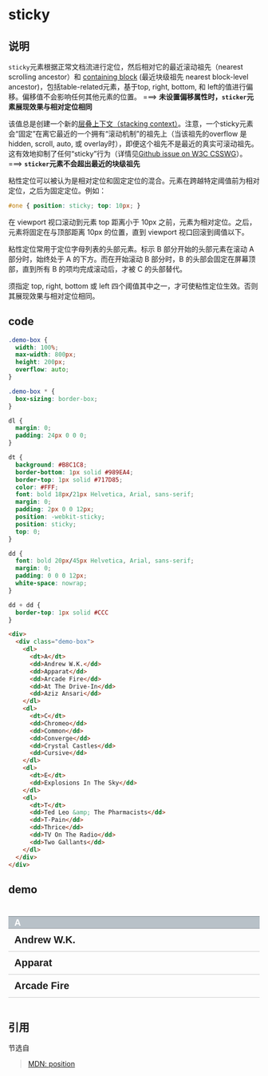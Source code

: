 # sticky

## 说明

`sticky`元素根据正常文档流进行定位，然后相对它的最近滚动祖先（nearest scrolling ancestor）和 [containing block](https://developer.mozilla.org/en-US/docs/Web/CSS/Containing_block) (最近块级祖先 nearest block-level ancestor)，包括table-related元素，基于top, right, bottom, 和 left的值进行偏移。偏移值不会影响任何其他元素的位置。 ===> **未设置偏移属性时，`sticker`元素展现效果与相对定位相同**

该值总是创建一个新的[层叠上下文（stacking context）](https://developer.mozilla.org/en-US/docs/Web/CSS/CSS_Positioning/Understanding_z_index/The_stacking_context)。注意，一个sticky元素会“固定”在离它最近的一个拥有“滚动机制”的祖先上（当该祖先的overflow 是 hidden, scroll, auto, 或 overlay时），即便这个祖先不是最近的真实可滚动祖先。这有效地抑制了任何“sticky”行为（详情见[Github issue on W3C CSSWG](https://github.com/w3c/csswg-drafts/issues/86)）。 ===> **`sticker`元素不会超出最近的块级祖先**

粘性定位可以被认为是相对定位和固定定位的混合。元素在跨越特定阈值前为相对定位，之后为固定定位。例如：

```css
#one { position: sticky; top: 10px; }
```

在 viewport 视口滚动到元素 top 距离小于 10px 之前，元素为相对定位。之后，元素将固定在与顶部距离 10px 的位置，直到 viewport 视口回滚到阈值以下。

粘性定位常用于定位字母列表的头部元素。标示 B 部分开始的头部元素在滚动 A 部分时，始终处于 A 的下方。而在开始滚动 B 部分时，B 的头部会固定在屏幕顶部，直到所有 B 的项均完成滚动后，才被 C 的头部替代。

须指定 top, right, bottom 或 left 四个阈值其中之一，才可使粘性定位生效。否则其展现效果与相对定位相同。

## code

```css
.demo-box {
  width: 100%;
  max-width: 800px;
  height: 200px;
  overflow: auto;
}

.demo-box * {
  box-sizing: border-box;
}

dl {
  margin: 0;
  padding: 24px 0 0 0;
}

dt {
  background: #B8C1C8;
  border-bottom: 1px solid #989EA4;
  border-top: 1px solid #717D85;
  color: #FFF;
  font: bold 18px/21px Helvetica, Arial, sans-serif;
  margin: 0;
  padding: 2px 0 0 12px;
  position: -webkit-sticky;
  position: sticky;
  top: 0;
}

dd {
  font: bold 20px/45px Helvetica, Arial, sans-serif;
  margin: 0;
  padding: 0 0 0 12px;
  white-space: nowrap;
}

dd + dd {
  border-top: 1px solid #CCC
}
```

```html
<div>
  <div class="demo-box">
    <dl>
      <dt>A</dt>
      <dd>Andrew W.K.</dd>
      <dd>Apparat</dd>
      <dd>Arcade Fire</dd>
      <dd>At The Drive-In</dd>
      <dd>Aziz Ansari</dd>
    </dl>
    <dl>
      <dt>C</dt>
      <dd>Chromeo</dd>
      <dd>Common</dd>
      <dd>Converge</dd>
      <dd>Crystal Castles</dd>
      <dd>Cursive</dd>
    </dl>
    <dl>
      <dt>E</dt>
      <dd>Explosions In The Sky</dd>
    </dl>
    <dl>
      <dt>T</dt>
      <dd>Ted Leo &amp; The Pharmacists</dd>
      <dd>T-Pain</dd>
      <dd>Thrice</dd>
      <dd>TV On The Radio</dd>
      <dd>Two Gallants</dd>
    </dl>
  </div>
</div>
```

## demo

<style>
.demo-box {
  width: 100%;
  max-width: 800px;
  height: 200px;
  overflow: auto;
}

.demo-box * {
  box-sizing: border-box;
}

dl {
  margin: 0;
  padding: 24px 0 0 0;
}

dt {
  background: #B8C1C8;
  border-bottom: 1px solid #989EA4;
  border-top: 1px solid #717D85;
  color: #FFF;
  font: bold 18px/21px Helvetica, Arial, sans-serif;
  margin: 0;
  padding: 2px 0 0 12px;
  position: -webkit-sticky;
  position: sticky;
  top: 0;
}

dd {
  font: bold 20px/45px Helvetica, Arial, sans-serif;
  margin: 0;
  padding: 0 0 0 12px;
  white-space: nowrap;
}

dd + dd {
  border-top: 1px solid #CCC
}
</style>

<div>
  <div class="demo-box">
    <dl>
      <dt>A</dt>
      <dd>Andrew W.K.</dd>
      <dd>Apparat</dd>
      <dd>Arcade Fire</dd>
      <dd>At The Drive-In</dd>
      <dd>Aziz Ansari</dd>
    </dl>
    <dl>
      <dt>C</dt>
      <dd>Chromeo</dd>
      <dd>Common</dd>
      <dd>Converge</dd>
      <dd>Crystal Castles</dd>
      <dd>Cursive</dd>
    </dl>
    <dl>
      <dt>E</dt>
      <dd>Explosions In The Sky</dd>
    </dl>
    <dl>
      <dt>T</dt>
      <dd>Ted Leo &amp; The Pharmacists</dd>
      <dd>T-Pain</dd>
      <dd>Thrice</dd>
      <dd>TV On The Radio</dd>
      <dd>Two Gallants</dd>
    </dl>
  </div>
</div>

## 引用

节选自
> [MDN: position](https://developer.mozilla.org/en-US/docs/Web/CSS/position)
